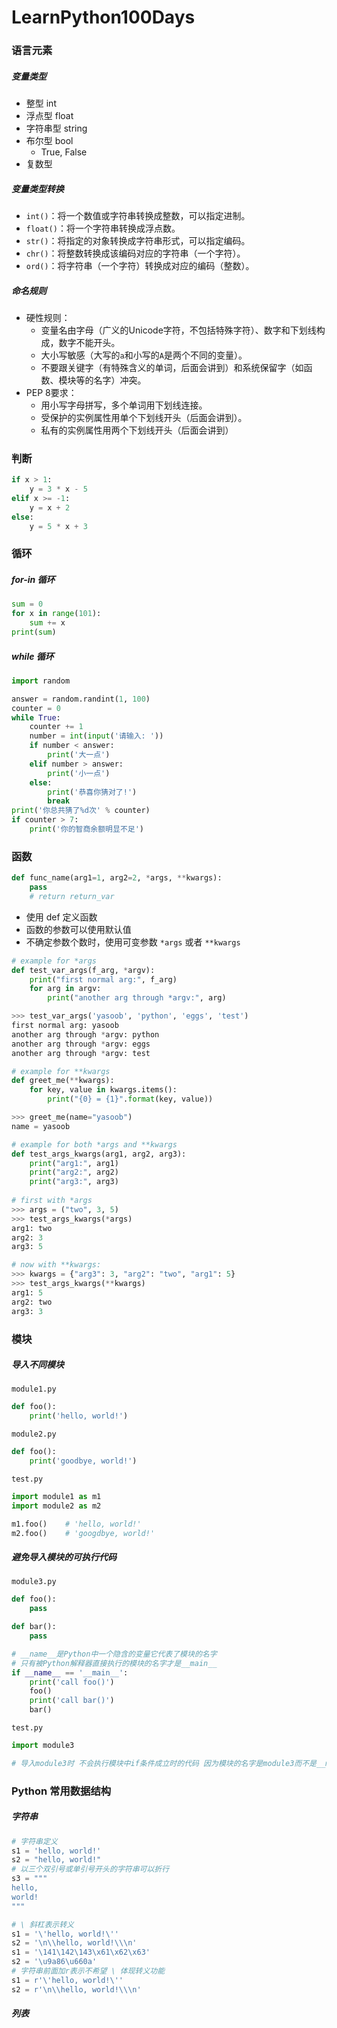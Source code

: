 # LearnPython100Days

### 语言元素

##### 变量类型

- 整型 int
- 浮点型 float
- 字符串型 string
- 布尔型 bool
  - True, False
- 复数型

##### 变量类型转换

- `int()`：将一个数值或字符串转换成整数，可以指定进制。
- `float()`：将一个字符串转换成浮点数。
- `str()`：将指定的对象转换成字符串形式，可以指定编码。
- `chr()`：将整数转换成该编码对应的字符串（一个字符）。
- `ord()`：将字符串（一个字符）转换成对应的编码（整数）。

##### 命名规则

- 硬性规则：
  - 变量名由字母（广义的Unicode字符，不包括特殊字符）、数字和下划线构成，数字不能开头。
  - 大小写敏感（大写的`a`和小写的`A`是两个不同的变量）。
  - 不要跟关键字（有特殊含义的单词，后面会讲到）和系统保留字（如函数、模块等的名字）冲突。
- PEP 8要求：
  - 用小写字母拼写，多个单词用下划线连接。
  - 受保护的实例属性用单个下划线开头（后面会讲到）。
  - 私有的实例属性用两个下划线开头（后面会讲到）

### 

### 判断

```python
if x > 1:
    y = 3 * x - 5
elif x >= -1:
    y = x + 2
else:
    y = 5 * x + 3
```



### 循环

##### for-in 循环

```python
sum = 0
for x in range(101):
    sum += x
print(sum)
```

##### while 循环

```python
import random

answer = random.randint(1, 100)
counter = 0
while True:
    counter += 1
    number = int(input('请输入: '))
    if number < answer:
        print('大一点')
    elif number > answer:
        print('小一点')
    else:
        print('恭喜你猜对了!')
        break
print('你总共猜了%d次' % counter)
if counter > 7:
    print('你的智商余额明显不足')
```



### 函数

```python
def func_name(arg1=1, arg2=2, *args, **kwargs):
    pass
	# return return_var
```

- 使用 def 定义函数
- 函数的参数可以使用默认值
- 不确定参数个数时，使用可变参数 `*args` 或者 `**kwargs`

```python
# example for *args
def test_var_args(f_arg, *argv):
    print("first normal arg:", f_arg)
    for arg in argv:
        print("another arg through *argv:", arg)

>>> test_var_args('yasoob', 'python', 'eggs', 'test')
first normal arg: yasoob
another arg through *argv: python
another arg through *argv: eggs
another arg through *argv: test
```

```python
# example for **kwargs
def greet_me(**kwargs):
    for key, value in kwargs.items():
        print("{0} = {1}".format(key, value))

>>> greet_me(name="yasoob")
name = yasoob
```

```python
# example for both *args and **kwargs
def test_args_kwargs(arg1, arg2, arg3):
    print("arg1:", arg1)
    print("arg2:", arg2)
    print("arg3:", arg3)
    
# first with *args
>>> args = ("two", 3, 5)
>>> test_args_kwargs(*args)
arg1: two
arg2: 3
arg3: 5

# now with **kwargs:
>>> kwargs = {"arg3": 3, "arg2": "two", "arg1": 5}
>>> test_args_kwargs(**kwargs)
arg1: 5
arg2: two
arg3: 3
```



### 模块

##### 导入不同模块

`module1.py`

```python
def foo():
    print('hello, world!')
```

`module2.py`

```python
def foo():
    print('goodbye, world!')
```

`test.py`

```python
import module1 as m1
import module2 as m2

m1.foo() 	# 'hello, world!'
m2.foo() 	# 'googdbye, world!'
```



##### 避免导入模块的可执行代码

`module3.py`

```python
def foo():
    pass

def bar():
    pass

# __name__是Python中一个隐含的变量它代表了模块的名字
# 只有被Python解释器直接执行的模块的名字才是__main__
if __name__ == '__main__':
    print('call foo()')
    foo()
    print('call bar()')
    bar()
```

`test.py`

```python
import module3

# 导入module3时 不会执行模块中if条件成立时的代码 因为模块的名字是module3而不是__main__
```

### Python 常用数据结构

##### 字符串

```python
# 字符串定义
s1 = 'hello, world!'
s2 = "hello, world!"
# 以三个双引号或单引号开头的字符串可以折行
s3 = """
hello, 
world!
"""

# \ 斜杠表示转义
s1 = '\'hello, world!\''
s2 = '\n\\hello, world!\\\n'
s1 = '\141\142\143\x61\x62\x63'
s2 = '\u9a86\u660a'
# 字符串前面加r表示不希望 \ 体现转义功能
s1 = r'\'hello, world!\''
s2 = r'\n\\hello, world!\\\n'

```



##### 列表
